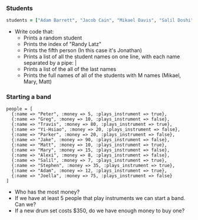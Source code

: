 ### Students

```ruby
students = ["Adam Barrett", "Jacob Cain", "Mikael Davis", "Salil Doshi", "Jonathan Eva", "Elaine Fang", "Parker Hart", "Richard Hessler", "Mary Hipp", "Inhak Kim", "Yi-Hsiao Liu", "Randy Latz", "Alexi Phillipson", "Matt Rundo", "Gabe Snyder", "Stephen Stanwood", "Joella Straley", "Brett Wallace", "Thomas Weaver"]
```

- Write code that:
  - Prints a random student
  - Prints the index of "Randy Latz"
  - Prints the fifth person (In this case it's Jonathan)
  - Prints a list of all the student names on one line, with each name separated by a pipe: |
  - Prints a list of the all of the last names
  - Prints the full names of all of the students with M names (Mikael, Mary, Matt)


### Starting a band

```
people = [
  {:name => "Peter", :money => 5, :plays_instrument => true},
  {:name => "Greg", :money => 10, :plays_instrument => false},
  {:name => "Travis", :money => 80, :plays_instrument => true},
  {:name => "Yi-Hsiao", :money => 20, :plays_instrument => false},
  {:name => "Parker", :money => 20, :plays_instrument => false},
  {:name => "Jake", :money => 90, :plays_instrument => false},
  {:name => "Matt", :money => 10, :plays_instrument => true},
  {:name => "Mary", :money => 15, :plays_instrument => false},
  {:name => "Alexi", :money => 8, :plays_instrument => false},
  {:name => "Salil", :money => 7, :plays_instrument => true},
  {:name => "Stephen", :money => 35, :plays_instrument => true},
  {:name => "Adam", :money => 12, :plays_instrument => true},
  {:name => "Joella", :money => 75, :plays_instrument => false}
]
```

* Who has the most money?
* If we have at least 5 people that play instruments we can start a band. Can we?
* If a new drum set costs $350, do we have enough money to buy one?
